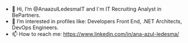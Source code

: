 - 👋 Hi, I’m @AnaazulLedesmaIT and I´m IT Recruiting Analyst in BePartners.
- 👀 I’m interested in profiles like: Developers Front End, .NET Architects, DevOps Engineers.
- 📫 How to reach me: https://www.linkedin.com/in/ana-azul-ledesma/

<!---
AnaazulLedesmaIT/AnaazulLedesmaIT is a ✨ special ✨ repository because its `README.md` (this file) appears on your GitHub profile.
You can click the Preview link to take a look at your changes.
--->
